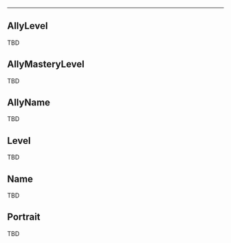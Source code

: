 ___

## AllyLevel

TBD

## AllyMasteryLevel

TBD

## AllyName

TBD

## Level

TBD

## Name

TBD

## Portrait

TBD